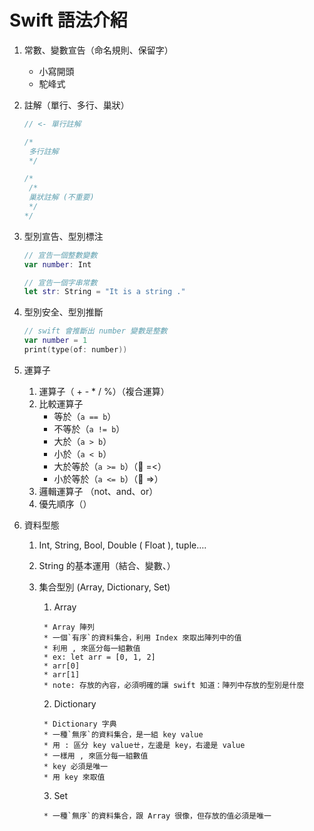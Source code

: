 # Swift 語法介紹

   1. 常數、變數宣告（命名規則、保留字）

      * 小寫開頭
      * 駝峰式

   2. 註解（單行、多行、巢狀）

      ```swift
      // <- 單行註解
      ```

      ```swift
      /*
       多行註解
       */	
      ```

      ```swift
      /*
       /*
       巢狀註解 (不重要)
       */
      */
      ```

   3. 型別宣告、型別標注

       ```swift
       // 宣告一個整數變數
       var number: Int

       // 宣告一個字串常數
       let str: String = "It is a string ."
       ```

   4. 型別安全、型別推斷

       ```swift
       // swift 會推斷出 number 變數是整數
       var number = 1 
       print(type(of: number))
       ```


1. 運算子

   1. 運算子（ \+ \- \* / %）（複合運算）
   2. 比較運算子 
      * 等於（`a == b`）
      * 不等於（`a != b`）
      * 大於（`a > b`）
      * 小於（`a < b`）
      * 大於等於（`a >= b`）（🚫 =<）
      * 小於等於（`a <= b`）（🚫 =>）
   3. 邏輯運算子 （not、and、or）
   4. 優先順序（）

2. 資料型態

   1. Int, String, Bool, Double ( Float ), tuple….

   2. String 的基本運用（結合、變數、）

   3. 集合型別 (Array, Dictionary, Set)

      1. Array

      ```
       * Array 陣列
       * 一個`有序`的資料集合，利用 Index 來取出陣列中的值
       * 利用 , 來區分每一組數值
       * ex: let arr = [0, 1, 2]
       * arr[0]
       * arr[1]
       * note: 存放的內容，必須明確的讓 swift 知道：陣列中存放的型別是什麼
      ```

      2. Dictionary

      ```
       * Dictionary 字典
       * 一種`無序`的資料集合，是一組 key value
       * 用 : 區分 key valueㄝ，左邊是 key，右邊是 value
       * 一樣用 , 來區分每一組數值
       * key 必須是唯一
       * 用 key 來取值
      ```

      3. Set

      ```
       * 一種`無序`的資料集合，跟 Array 很像，但存放的值必須是唯一
      ```
